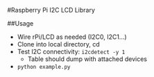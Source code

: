 #Raspberry Pi I2C LCD Library

##Usage

- Wire rPi/LCD as needed (I2C0, I2C1...)
- Clone into local directory, cd
- Test I2C connectivity: `i2cdetect -y 1`
    - Table should dump with attached devices
- `python example.py`